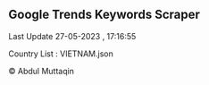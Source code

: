 

## Google Trends Keywords Scraper 
 
Last Update 27-05-2023 , 17:16:55

Country List :
VIETNAM.json



© Abdul Muttaqin 
